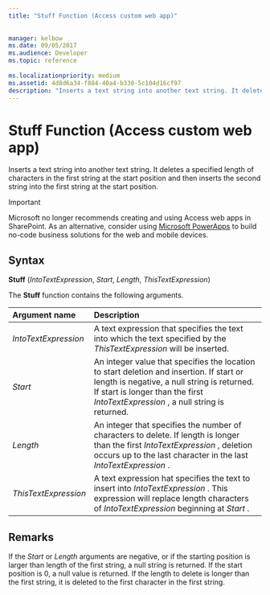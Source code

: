 ```yaml
---
title: "Stuff Function (Access custom web app)"
 
 
manager: kelbow
ms.date: 09/05/2017
ms.audience: Developer
ms.topic: reference
  
ms.localizationpriority: medium
ms.assetid: 4d8d6a34-f884-40a4-b330-5c104d16cf97
description: "Inserts a text string into another text string. It deletes a specified length of characters in the first string at the start position and then inserts the second string into the first string at the start position."
---
```


# Stuff Function (Access custom web app)

Inserts a text string into another text string. It deletes a specified length of characters in the first string at the start position and then inserts the second string into the first string at the start position.
  
> [!IMPORTANT]
> Microsoft no longer recommends creating and using Access web apps in SharePoint. As an alternative, consider using [Microsoft PowerApps](https://powerapps.microsoft.com/en-us/) to build no-code business solutions for the web and mobile devices. 
  
## Syntax

 **Stuff** (*IntoTextExpression*, *Start*, *Length*, *ThisTextExpression*) 
  
The **Stuff** function contains the following arguments. 
  
|**Argument name**|**Description**|
|:-----|:-----|
| *IntoTextExpression*  <br/> |A text expression that specifies the text into which the text specified by the  *ThisTextExpression*  will be inserted.  <br/> |
| *Start*  <br/> |An integer value that specifies the location to start deletion and insertion. If start or length is negative, a null string is returned. If start is longer than the first  *IntoTextExpression*  , a null string is returned.  <br/> |
| *Length*  <br/> |An integer that specifies the number of characters to delete. If length is longer than the first  *IntoTextExpression*  , deletion occurs up to the last character in the last  *IntoTextExpression*  .  <br/> |
| *ThisTextExpression*  <br/> |A text expression hat specifies the text to insert into  *IntoTextExpression*  . This expression will replace length characters of  *IntoTextExpression*  beginning at  *Start*  .  <br/> |
   
## Remarks

If the  *Start*  or  *Length*  arguments are negative, or if the starting position is larger than length of the first string, a null string is returned. If the start position is 0, a null value is returned. If the length to delete is longer than the first string, it is deleted to the first character in the first string. 
  

